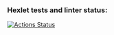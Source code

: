 ### Hexlet tests and linter status:
[![Actions Status](https://github.com/loopguard/devops-for-programmers-project-76/actions/workflows/hexlet-check.yml/badge.svg)](https://github.com/loopguard/devops-for-programmers-project-76/actions)